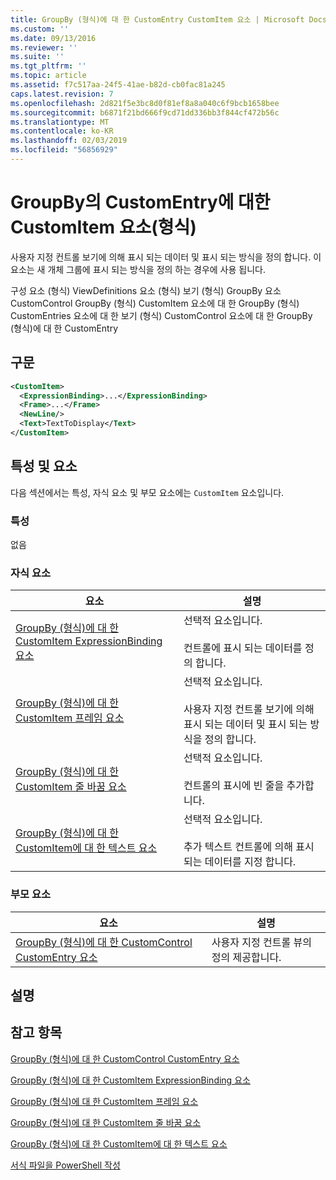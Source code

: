 ```yaml
---
title: GroupBy (형식)에 대 한 CustomEntry CustomItem 요소 | Microsoft Docs
ms.custom: ''
ms.date: 09/13/2016
ms.reviewer: ''
ms.suite: ''
ms.tgt_pltfrm: ''
ms.topic: article
ms.assetid: f7c517aa-24f5-41ae-b82d-cb0fac81a245
caps.latest.revision: 7
ms.openlocfilehash: 2d821f5e3bc8d0f81ef8a8a040c6f9bcb1658bee
ms.sourcegitcommit: b6871f21bd666f9cd71dd336bb3f844cf472b56c
ms.translationtype: MT
ms.contentlocale: ko-KR
ms.lasthandoff: 02/03/2019
ms.locfileid: "56856929"
---
```

# <a name="customitem-element-for-customentry-for-groupby-format"></a>GroupBy의 CustomEntry에 대한 CustomItem 요소(형식)

사용자 지정 컨트롤 보기에 의해 표시 되는 데이터 및 표시 되는 방식을 정의 합니다. 이 요소는 새 개체 그룹에 표시 되는 방식을 정의 하는 경우에 사용 됩니다.

구성 요소 (형식) ViewDefinitions 요소 (형식) 보기 (형식) GroupBy 요소 CustomControl GroupBy (형식) CustomItem 요소에 대 한 GroupBy (형식) CustomEntries 요소에 대 한 보기 (형식) CustomControl 요소에 대 한 GroupBy (형식)에 대 한 CustomEntry

## <a name="syntax"></a>구문

```xml
<CustomItem>
  <ExpressionBinding>...</ExpressionBinding>
  <Frame>...</Frame>
  <NewLine/>
  <Text>TextToDisplay</Text>
</CustomItem>
```

## <a name="attributes-and-elements"></a>특성 및 요소

다음 섹션에서는 특성, 자식 요소 및 부모 요소에는 `CustomItem` 요소입니다.

### <a name="attributes"></a>특성

없음

### <a name="child-elements"></a>자식 요소

|요소|설명|
|-------------|-----------------|
|[GroupBy (형식)에 대 한 CustomItem ExpressionBinding 요소](./expressionbinding-element-for-customitem-for-groupby-format.md)|선택적 요소입니다.<br /><br /> 컨트롤에 표시 되는 데이터를 정의 합니다.|
|[GroupBy (형식)에 대 한 CustomItem 프레임 요소](./frame-element-for-customitem-for-groupby-format.md)|선택적 요소입니다.<br /><br /> 사용자 지정 컨트롤 보기에 의해 표시 되는 데이터 및 표시 되는 방식을 정의 합니다.|
|[GroupBy (형식)에 대 한 CustomItem 줄 바꿈 요소](./newline-element-for-customitem-for-groupby-format.md)|선택적 요소입니다.<br /><br /> 컨트롤의 표시에 빈 줄을 추가합니다.|
|[GroupBy (형식)에 대 한 CustomItem에 대 한 텍스트 요소](./text-element-for-customitem-for-groupby-format.md)|선택적 요소입니다.<br /><br /> 추가 텍스트 컨트롤에 의해 표시 되는 데이터를 지정 합니다.|

### <a name="parent-elements"></a>부모 요소

|요소|설명|
|-------------|-----------------|
|[GroupBy (형식)에 대 한 CustomControl CustomEntry 요소](./customentry-element-for-customcontrol-for-groupby-format.md)|사용자 지정 컨트롤 뷰의 정의 제공합니다.|

## <a name="remarks"></a>설명

## <a name="see-also"></a>참고 항목

[GroupBy (형식)에 대 한 CustomControl CustomEntry 요소](./customentry-element-for-customcontrol-for-groupby-format.md)

[GroupBy (형식)에 대 한 CustomItem ExpressionBinding 요소](./expressionbinding-element-for-customitem-for-groupby-format.md)

[GroupBy (형식)에 대 한 CustomItem 프레임 요소](./frame-element-for-customitem-for-groupby-format.md)

[GroupBy (형식)에 대 한 CustomItem 줄 바꿈 요소](./newline-element-for-customitem-for-groupby-format.md)

[GroupBy (형식)에 대 한 CustomItem에 대 한 텍스트 요소](./text-element-for-customitem-for-groupby-format.md)

[서식 파일을 PowerShell 작성](./writing-a-powershell-formatting-file.md)
